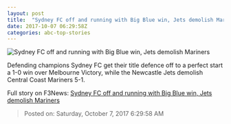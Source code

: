 ```yaml
---
layout: post
title:  "Sydney FC off and running with Big Blue win, Jets demolish Mariners"
date: 2017-10-07 06:29:58Z
categories: abc-top-stories
---
```


![Sydney FC off and running with Big Blue win, Jets demolish Mariners](http://www.abc.net.au/news/image/8304908-1x1-700x700.jpg)

Defending champions Sydney FC get their title defence off to a perfect start a 1-0 win over Melbourne Victory, while the Newcastle Jets demolish Central Coast Mariners 5-1.


Full story on F3News: [Sydney FC off and running with Big Blue win, Jets demolish Mariners](http://www.f3nws.com/n/SftEGG)

> Posted on: Saturday, October 7, 2017 6:29:58 AM
